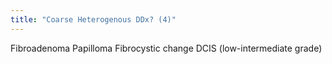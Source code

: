 ```yaml
---
title: "Coarse Heterogenous DDx? (4)"
---
```

Fibroadenoma
Papilloma
Fibrocystic change
DCIS (low-intermediate grade)

